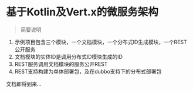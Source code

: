 # 基于Kotlin及Vert.x的微服务架构

> 简要说明

1. 示例项目包含三个模块，一个文档模块，一个分布式ID生成模块，一个REST公开服务
2. 文档模块的实体ID是调用分布式ID模块生成的ID
3. REST服务调用文档模块的服务公开REST
4. REST支持构建为单体部署包，及在dubbo支持下的分布式部署包 

文档即将到来...